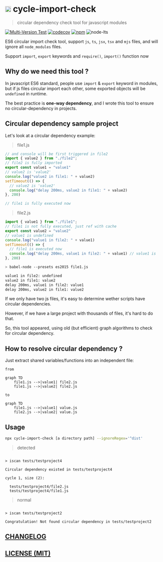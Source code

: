 # <img src='https://res.cloudinary.com/digf90pwi/image/upload/c_scale,w_68/v1529163036/cycle_bscatc.png' style="height: 1.2rem"> cycle-import-check

> circular dependency check tool for javascript modules

[![Multi-Version Test](https://github.com/Soontao/cycle-import-check/workflows/Multi-Version%20Test/badge.svg)](https://github.com/Soontao/cycle-import-check/actions?query=workflow%3A%22Multi-Version+Test%22)
[![codecov](https://codecov.io/gh/Soontao/cycle-import-check/branch/master/graph/badge.svg)](https://codecov.io/gh/Soontao/cycle-import-check)
[![npm](https://img.shields.io/npm/v/cycle-import-check)](https://www.npmjs.com/package/cycle-import-check)
![node-lts](https://img.shields.io/node/v-lts/cycle-import-check)

ES6 circular import check tool, support `js`, `ts`, `jsx`, `tsx` and `mjs` files, and will ignore all `node_modules` files.

Support `import`, `export` keywords and `require()`, `import()` function now

## Why do we need this tool ?

In javascript ES6 standard, people use `import` & `export` keyword in modules, but if js files circular import each other, some exported objects will be `undefined` in runtime.

The best practice is **one-way dependency**, and I wrote this tool to ensure no circular-dependency in projects.

## Circular dependency sample project

Let's look at a circular dependency example: 

> file1.js

```javascript
// and console will be first triggered in file2
import { value2 } from "./file2"; 
// file2 is fully imported
export const value1 = "value1"
// value2 is 'value2'
console.log("value2 in file1: " + value2) 
setTimeout(() => {
  // value2 is 'value2'
  console.log("delay 200ms, value2 in file1: " + value2)
}, 200)

// file1 is fully executed now
```

> file2.js

```javascript
import { value1 } from "./file1"; 
// file1 is not fully executed, just ref with cache
export const value2 = "value2"  
// value1 is undefined
console.log("value1 in file2: " + value1) 
setTimeout(() => {
  // file1 is executed now
  console.log("delay 200ms, value1 in file2: " + value1) // value1 is 'value1'
}, 200)

```

```bash
> babel-node --presets es2015 file1.js

value1 in file2: undefined
value2 in file1: value2
delay 200ms, value1 in file2: value1
delay 200ms, value2 in file1: value2

```

If we only have two js files, it's easy to determine wether scripts have circular dependencies.

However, if we have a large project with thousands of files, it's hard to do that.

So, this tool appeared, using old (but efficient) graph algorithms to check for circular dependency.

## How to resolve circular dependency ?

Just extract shared variables/functions into an independent file: 

`from`


```mermaid
graph TD
    file1.js -->|value1| file2.js
    file1.js -->|value2| file2.js
```

`to`

```mermaid
graph TD
    file1.js -->|value1| value.js
    file2.js -->|value2| value.js
```


## Usage

```bash
npx cycle-import-check [a directory path] --ignoreRegex='^dist'
```

> detected

```text

> iscan tests/testproject4

Circular dependency existed in tests/testproject4

cycle 1, size (2):

  tests/testproject4/file2.js
  tests/testproject4/file1.js

```

> normal

```text

> iscan tests/testproject2

Congratulation! Not found circular dependency in tests/testproject2

```

## [CHANGELOG](./CHANGELOG.md)

## [LICENSE (MIT)](./LICENSE)
